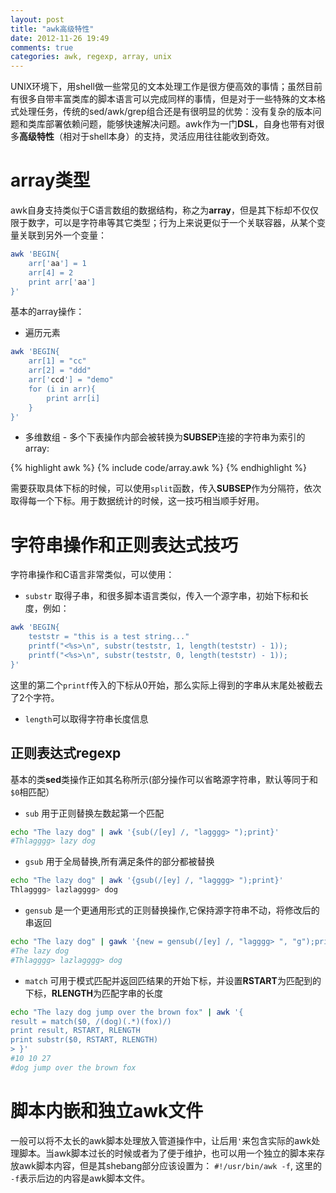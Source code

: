 ```yaml
---
layout: post
title: "awk高级特性"
date: 2012-11-26 19:49
comments: true
categories: awk, regexp, array, unix
---
```


UNIX环境下，用shell做一些常见的文本处理工作是很方便高效的事情；虽然目前有很多自带丰富类库的脚本语言可以完成同样的事情，但是对于一些特殊的文本格式处理任务，传统的sed/awk/grep组合还是有很明显的优势：没有复杂的版本问题和类库部署依赖问题，能够快速解决问题。awk作为一门**DSL**，自身也带有对很多**高级特性**（相对于shell本身）的支持，灵活应用往往能收到奇效。

<!--more-->

array类型
==================

awk自身支持类似于C语言数组的数据结构，称之为**array**，但是其下标却不仅仅限于数字，可以是字符串等其它类型；行为上来说更似于一个关联容器，从某个变量关联到另外一个变量：

``` bash
awk 'BEGIN{
    arr['aa'] = 1
    arr[4] = 2
    print arr['aa']
}'

```

基本的array操作：

* 遍历元素

```bash
awk 'BEGIN{
    arr[1] = "cc"
    arr[2] = "ddd"
    arr['ccd'] = "demo"
    for (i in arr){
        print arr[i]
    }
}'
```

* 多维数组 - 多个下表操作内部会被转换为**SUBSEP**连接的字符串为索引的array:

{% highlight awk %}
    {% include code/array.awk %}
{% endhighlight %}

需要获取具体下标的时候，可以使用`split`函数，传入**SUBSEP**作为分隔符，依次取得每一个下标。用于数据统计的时候，这一技巧相当顺手好用。


字符串操作和正则表达式技巧
==========================

字符串操作和C语言非常类似，可以使用：

* `substr` 取得子串，和很多脚本语言类似，传入一个源字串，初始下标和长度，例如：

```bash
awk 'BEGIN{
    teststr = "this is a test string..."
    printf("<%s>\n", substr(teststr, 1, length(teststr) - 1));
    printf("<%s>\n", substr(teststr, 0, length(teststr) - 1));
}'
```
这里的第二个`printf`传入的下标从0开始，那么实际上得到的字串从末尾处被截去了2个字符。

* `length`可以取得字符串长度信息  


正则表达式regexp
------------------
基本的类**sed**类操作正如其名称所示(部分操作可以省略源字符串，默认等同于和`$0`相匹配）

* `sub` 用于正则替换左数起第一个匹配

``` bash
echo "The lazy dog" | awk '{sub(/[ey] /, "lagggg> ");print}'
#Thlagggg> lazy dog
```

* `gsub` 用于全局替换,所有满足条件的部分都被替换  

``` bash
echo "The lazy dog" | awk '{gsub(/[ey] /, "lagggg> ");print}'
Thlagggg> lazlagggg> dog
```


* `gensub` 是一个更通用形式的正则替换操作,它保持源字符串不动，将修改后的串返回

``` bash
echo "The lazy dog" | gawk '{new = gensub(/[ey] /, "lagggg> ", "g");print; print new}'
#The lazy dog
#Thlagggg> lazlagggg> dog
```

* `match` 可用于模式匹配并返回匹结果的开始下标，并设置**RSTART**为匹配到的下标，**RLENGTH**为匹配字串的长度

```bash
echo "The lazy dog jump over the brown fox" | awk '{
result = match($0, /(dog)(.*)(fox)/)
print result, RSTART, RLENGTH
print substr($0, RSTART, RLENGTH)
> }'
#10 10 27
#dog jump over the brown fox
```

脚本内嵌和独立awk文件
======================
一般可以将不太长的awk脚本处理放入管道操作中，让后用`'`来包含实际的awk处理脚本。当awk脚本过长的时候或者为了便于维护，也可以用一个独立的脚本来存放awk脚本内容，但是其shebang部分应该设置为： `#!/usr/bin/awk -f`, 这里的 `-f`表示后边的内容是awk脚本文件。

